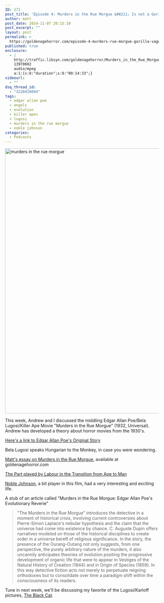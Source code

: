 ```yaml
---
ID: 171
post_title: 'Episode 4: Murders in the Rue Morgue &#8211; Is not a Gorilla A Vaguely Foreign Gentleman?'
author: matt
post_date: 2014-11-07 20:15:10
post_excerpt: ""
layout: post
permalink: >
  https://goldenagehorror.com/episode-4-murders-rue-morgue-gorilla-vaguely-foreign-gentleman/
published: true
enclosure:
  - |
    http://traffic.libsyn.com/goldenagehorror/Murders_in_the_Rue_Morgue_Podcast.mp3
    13970602
    audio/mpeg
    a:1:{s:8:"duration";s:8:"00:14:33";}
videourl:
  - ""
dsq_thread_id:
  - "3220410694"
tags:
  - edgar allan poe
  - engels
  - evolution
  - killer apes
  - lugosi
  - murders in the rue morgue
  - noble johnson
categories:
  - Podcasts
---
```

<img class="alignnone size-full wp-image-172" src="http://goldenagehorror.com/wp-content/uploads/2014/11/murders-in-the-rue-morgue-movie-poster-1932-1020141479.jpg" alt="murders in the rue morgue" width="580" height="866" />

This week, Andrew and I discussed the middling Edgar Allan Poe/Bela Lugosi/Killer Ape Movie "Murders in the Rue Morgue" (1932, Universal). Andrew has developed a theory about horror movies from the 1930's.

<a href="https://www.poemuseum.org/works-morgue.php">Here's a link to Edgar Allan Poe's Original Story</a>

Bela Lugosi speaks Hungarian to the Monkey, in case you were wondering.

<a title="Murders in the Rue Morgue (1932)" href="http://goldenagehorror.com/murders-rue-morgue-1932/">Matt's essay on Murders in the Rue Morgue</a>, available at goldenagehorror.com

<a href="http://www.marxists.org/archive/marx/works/1876/part-played-labour/">The Part played by Labour in the Transition from Ape to Man</a>

<a href="http://en.wikipedia.org/wiki/Noble_Johnson">Noble Johnson</a>, a bit player in this film, had a very interesting and exciting life.

A stub of an article called "Murders in the Rue Morgue: Edgar Allan Poe's Evolutionary Reverie"

<blockquote>"The Murders in the Rue Morgue" introduces the detective in a moment of historical crisis, involving current controversies about Pierre-Simon Laplace's nebular hypothesis and the claim that the universe had come into existence by chance. C. Auguste Dupin offers narratives modeled on those of the historical disciplines to create order in a universe bereft of religious significance. In the story, the presence of the Ourang-Outang not only suggests, from one perspective, the purely arbitrary nature of the murders, it also uncannily anticipates theories of evolution positing the progressive development of organic life that were to appear in Vestiges of the Natural History of Creation (1844) and in Origin of Species (1859). In this way detective fiction acts not merely to perpetuate reigning orthodoxies but to consolidate over time a paradigm shift within the consciousness of its readers.</blockquote>

Tune in next week, we'll be discussing my favorite of the Lugosi/Karloff pictures, <a href="http://goldenagehorror.com/black-cat-1934/" title="The Black Cat (1934)">The Black Cat</a>.